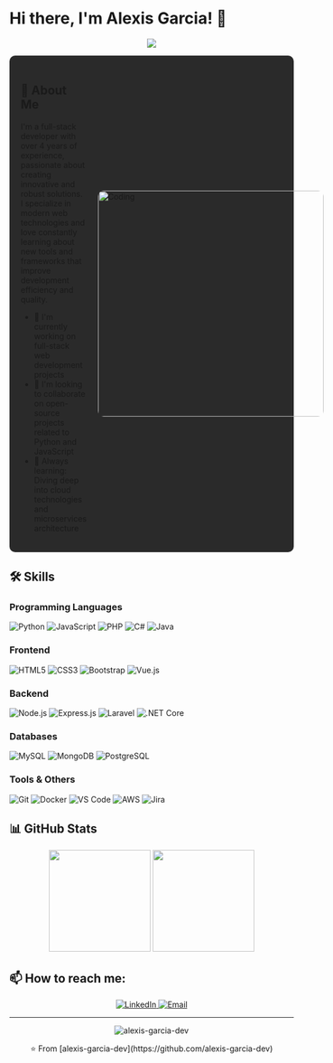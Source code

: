 # Hi there, I'm Alexis Garcia! 👋

<p align="center">
  <img src="https://readme-typing-svg.herokuapp.com/?lines=Full-stack+Developer;4%2B+years+of+coding+experience;Always+learning+new+things&font=Fira%20Code&center=true&width=440&height=45&color=f75c7e&vCenter=true&size=22&background=1c1c1c">
</p>

<div style="display: flex; align-items: center; background-color: #2a2a2a; padding: 20px; border-radius: 10px; margin-bottom: 20px;">
  <div style="flex: 1;">
    <h2>🚀 About Me</h2>
    <p>I'm a full-stack developer with over 4 years of experience, passionate about creating innovative and robust solutions. I specialize in modern web technologies and love constantly learning about new tools and frameworks that improve development efficiency and quality.</p>
    <ul>
      <li>🔭 I'm currently working on full-stack web development projects</li>
      <li>👯 I'm looking to collaborate on open-source projects related to Python and JavaScript</li>
      <li>🌱 Always learning: Diving deep into cloud technologies and microservices architecture</li>
    </ul>
  </div>
  <img align="right" alt="Coding" width="400" src="https://media.giphy.com/media/qgQUggAC3Pfv687qPC/giphy.gif" style="border-radius: 10px; margin-left: 20px;">
</div>

## 🛠 Skills

### Programming Languages
![Python](https://img.shields.io/badge/-Python-3776AB?style=flat-square&logo=python&logoColor=white&color=3776AB)
![JavaScript](https://img.shields.io/badge/-JavaScript-F7DF1E?style=flat-square&logo=javascript&logoColor=black&color=F7DF1E)
![PHP](https://img.shields.io/badge/-PHP-777BB4?style=flat-square&logo=php&logoColor=white&color=777BB4)
![C#](https://img.shields.io/badge/-C%23-239120?style=flat-square&logo=c-sharp&logoColor=white&color=239120)
![Java](https://img.shields.io/badge/-Java-007396?style=flat-square&logo=java&logoColor=white&color=007396)

### Frontend
![HTML5](https://img.shields.io/badge/-HTML5-E34F26?style=flat-square&logo=html5&logoColor=white&color=E34F26)
![CSS3](https://img.shields.io/badge/-CSS3-1572B6?style=flat-square&logo=css3&logoColor=white&color=1572B6)
![Bootstrap](https://img.shields.io/badge/-Bootstrap-7952B3?style=flat-square&logo=bootstrap&logoColor=white&color=7952B3)
![Vue.js](https://img.shields.io/badge/-Vue.js-4FC08D?style=flat-square&logo=vue.js&logoColor=white&color=4FC08D)

### Backend
![Node.js](https://img.shields.io/badge/-Node.js-339933?style=flat-square&logo=node.js&logoColor=white&color=339933)
![Express.js](https://img.shields.io/badge/-Express.js-000000?style=flat-square&logo=express&logoColor=white&color=000000)
![Laravel](https://img.shields.io/badge/-Laravel-FF2D20?style=flat-square&logo=laravel&logoColor=white&color=FF2D20)
![.NET Core](https://img.shields.io/badge/-.NET%20Core-512BD4?style=flat-square&logo=.net&logoColor=white&color=512BD4)

### Databases
![MySQL](https://img.shields.io/badge/-MySQL-4479A1?style=flat-square&logo=mysql&logoColor=white&color=4479A1)
![MongoDB](https://img.shields.io/badge/-MongoDB-47A248?style=flat-square&logo=mongodb&logoColor=white&color=47A248)
![PostgreSQL](https://img.shields.io/badge/-PostgreSQL-336791?style=flat-square&logo=postgresql&logoColor=white&color=336791)

### Tools & Others
![Git](https://img.shields.io/badge/-Git-F05032?style=flat-square&logo=git&logoColor=white&color=F05032)
![Docker](https://img.shields.io/badge/-Docker-2496ED?style=flat-square&logo=docker&logoColor=white&color=2496ED)
![VS Code](https://img.shields.io/badge/-VS%20Code-007ACC?style=flat-square&logo=visual-studio-code&logoColor=white&color=007ACC)
![AWS](https://img.shields.io/badge/-AWS-232F3E?style=flat-square&logo=amazon-aws&logoColor=white&color=232F3E)
![Jira](https://img.shields.io/badge/-Jira-0052CC?style=flat-square&logo=jira&logoColor=white&color=0052CC)

## 📊 GitHub Stats

<p align="center">
   <img height="180em" src="https://github-readme-stats.vercel.app/api?username=alexis-garcia-dev&show_icons=true&theme=radical&include_all_commits=true&count_private=true"/>
   <img height="180em" src="https://github-readme-stats.vercel.app/api/top-langs/?username=alexis-garcia-dev&layout=compact&langs_count=8&theme=radical"/>
</p>

## 📫 How to reach me:

<p align="center">
  <a href="https://www.linkedin.com/in/alexis-garcia-444639150/">
    <img src="https://img.shields.io/badge/-LinkedIn-0077B5?style=for-the-badge&logo=linkedin&logoColor=white" alt="LinkedIn" />
  </a>
  <a href="mailto:alexis.garcia170698@gmail.com">
    <img src="https://img.shields.io/badge/-Email-D14836?style=for-the-badge&logo=gmail&logoColor=white" alt="Email" />
  </a>
</p>

---

<p align="center">
  <img src="https://komarev.com/ghpvc/?username=alexis-garcia-dev&label=Profile%20views&color=0e75b6&style=flat" alt="alexis-garcia-dev" />
</p>

<p align="center">
  ⭐️ From [alexis-garcia-dev](https://github.com/alexis-garcia-dev)
</p>
